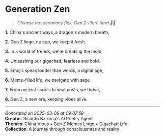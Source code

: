 # Generation Zen

> *Chinese tea ceremony flex, Gen Z vibin' hard 💫👑*

**1.** China's ancient ways, a dragon's modern breath,


**2.** Gen Z lingo, no cap, we keep it fresh.


**3.** In a world of trends, we're breaking the mold,


**4.** Unleashing our gigachad, fearless and bold.


**5.** Emojis speak louder than words, a digital age,


**6.** Meme-filled life, we navigate with sage.


**7.** From ancient scrolls to viral posts, we thrive,


**8.** Gen Z, a new era, keeping vibes alive.



---

*Generated on 2025-03-06 at 09:07:58*  
**Creator**: Ricardo Barroca's AI Poetry Agent  
**Themes**: China Vibes • Gen Z Memes Lingo • Gigachad Life  
**Collection**: A journey through consciousness and reality